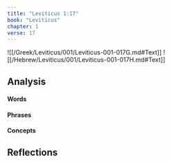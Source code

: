 ```yaml
---
title: "Leviticus 1:17"
book: "Leviticus"
chapter: 1
verse: 17
---
```

![[/Greek/Leviticus/001/Leviticus-001-017G.md#Text]]
![[/Hebrew/Leviticus/001/Leviticus-001-017H.md#Text]]

## Analysis

#### Words

#### Phrases

#### Concepts

## Reflections
